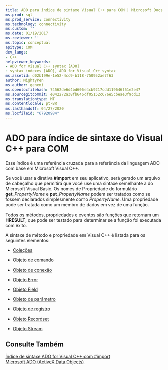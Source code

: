 ```yaml
---
title: ADO para índice de sintaxe Visual C++ para COM | Microsoft Docs
ms.prod: sql
ms.prod_service: connectivity
ms.technology: connectivity
ms.custom: ''
ms.date: 01/19/2017
ms.reviewer: ''
ms.topic: conceptual
apitype: COM
dev_langs:
- C++
helpviewer_keywords:
- ADO for Visual C++ syntax [ADO]
- syntax indexes [ADO], ADO for Visual C++ syntax
ms.assetid: d02b199e-1e52-4cc9-b118-750952ae7f63
author: MightyPen
ms.author: genemi
ms.openlocfilehash: 74562de6d4bd606e4cb9217cdd119646f51e2e47
ms.sourcegitcommit: e042272a38fb646df05152c676e5cbeae3f9cd13
ms.translationtype: MT
ms.contentlocale: pt-BR
ms.lasthandoff: 04/27/2020
ms.locfileid: "67920984"
---
```

# <a name="ado-for-visual-c-syntax-index-for-com"></a>ADO para índice de sintaxe do Visual C++ para COM
Esse índice é uma referência cruzada para a referência da linguagem ADO com base em Microsoft Visual C++.  
  
 Se você usar a diretiva **#import** em seu aplicativo, será gerado um arquivo de cabeçalho que permitirá que você use uma sintaxe semelhante à do Microsoft Visual Basic. Os nomes de Propriedade do formulário **get_**_PropertyName_ e **put_**_PropertyName_ podem ser tratados como se fossem declarados simplesmente como *PropertyName*. Uma propriedade pode ser tratada como um membro de dados em vez de uma função.  
  
 Todos os métodos, propriedades e eventos são funções que retornam um **HRESULT**, que pode ser testado para determinar se a função foi executada com êxito.  
  
 A sintaxe de método e propriedade em Visual C++ é listada para os seguintes elementos:  
  
-   [Coleções](../../../ado/reference/ado-api/collections-ado-for-visual-c-syntax.md)  
  
-   [Objeto de comando](../../../ado/reference/ado-api/command-ado-for-visual-c-syntax.md)  
  
-   [Objeto de conexão](../../../ado/reference/ado-api/connection-ado-for-visual-c-syntax.md)  
  
-   [Objeto Error](../../../ado/reference/ado-api/error-ado-for-visual-c-syntax.md)  
  
-   [Objeto Field](../../../ado/reference/ado-api/field-ado-for-visual-c-syntax.md)  
  
-   [Objeto de parâmetro](../../../ado/reference/ado-api/parameter-ado-for-visual-c-syntax.md)  
  
-   [Objeto de registro](../../../ado/reference/ado-api/record-ado-for-visual-c-syntax.md)  
  
-   [Objeto Recordset](../../../ado/reference/ado-api/recordset-ado-for-visual-c-syntax.md)  
  
-   [Objeto Stream](../../../ado/reference/ado-api/stream-ado-for-visual-c-syntax.md)  
  
## <a name="see-also"></a>Consulte Também  
 [Índice de sintaxe ADO for Visual C++ com #import](../../../ado/reference/ado-api/ado-for-visual-c-syntax-index-with-sharpimport.md)   
 [Microsoft ADO (ActiveX Data Objects)](../../../ado/microsoft-activex-data-objects-ado.md)
